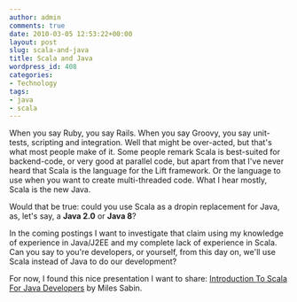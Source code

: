 ```yaml
---
author: admin
comments: true
date: 2010-03-05 12:53:22+00:00
layout: post
slug: scala-and-java
title: Scala and Java
wordpress_id: 408
categories:
- Technology
tags:
- java
- scala
---
```


When you say Ruby, you say Rails. When you say Groovy, you say unit-tests, scripting and integration. Well that might be over-acted, but that's what most people make of it.
Some people remark Scala is best-suited for backend-code, or very good at parallel code, but apart from that I've never heard that Scala is the language for the Lift framework. Or the language to use when you want to create multi-threaded code. What I hear mostly, Scala is the new Java.  

Would that be true: could you use Scala as a dropin replacement for Java, as, let's say, a **Java 2.0** or **Java 8**?



In the coming postings I want to investigate that claim using my knowledge of experience in Java/J2EE and my complete lack of experience in Scala. Can you say to you're developers, or yourself, from this day on, we'll use Scala instead of Java to do our development?





For now, I found this nice presentation I want to share: [Introduction To Scala For Java Developers](http://www.slideshare.net/skillsmatter/miles-sabin-introduction-to-scala-for-java-developers) by Miles Sabin.




